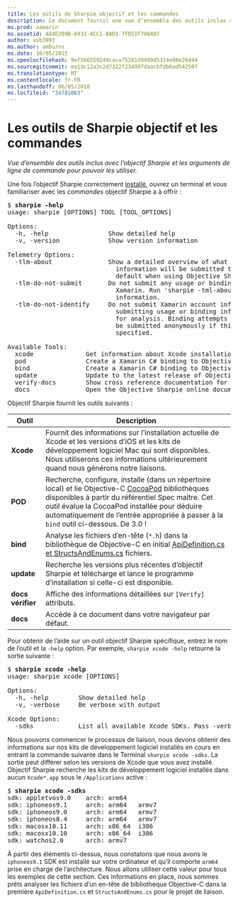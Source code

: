 ```yaml
---
title: Les outils de Sharpie objectif et les commandes
description: Ce document fournit une vue d’ensemble des outils inclus avec Sharpie d’objectif et les arguments de ligne de commande à utiliser avec eux.
ms.prod: xamarin
ms.assetid: A84E209B-8932-4CC1-BAD1-7FD51F798A97
author: asb3993
ms.author: amburns
ms.date: 10/05/2015
ms.openlocfilehash: 9ef566559249caca75281d9490d5314e08e26d44
ms.sourcegitcommit: ea1dc12a3c2d7322f234997daacbfdb6ad542507
ms.translationtype: MT
ms.contentlocale: fr-FR
ms.lasthandoff: 06/05/2018
ms.locfileid: "34781063"
---
```

# <a name="objective-sharpie-tools--commands"></a>Les outils de Sharpie objectif et les commandes

_Vue d’ensemble des outils inclus avec l’objectif Sharpie et les arguments de ligne de commande pour pouvoir les utiliser._

<style type="text/css"> .Terminal-bleu {couleur : rgb(10,96,254) ;} .terminal-vert {couleur : rgb(12,156,26) ;} .terminal à magenta {couleur : rgb(152,12,103) ;} </style>


Une fois l’objectif Sharpie correctement [installé](~/cross-platform/macios/binding/objective-sharpie/get-started.md), ouvrez un terminal et vous familiariser avec les <em>commandes</em> objectif Sharpie a à offrir :

<pre>$ <b>sharpie -help</b>
usage: sharpie [OPTIONS] TOOL [TOOL_OPTIONS]

Options:
  -h, -help                Show detailed help
  -v, -version             Show version information

Telemetry Options:
  -tlm-about               Show a detailed overview of what usage and binding
                             information will be submitted to Xamarin by
                             default when using Objective Sharpie.
  -tlm-do-not-submit       Do not submit any usage or binding information to
                             Xamarin. Run 'sharpie -tml-about' for more
                             information.
  -tlm-do-not-identify     Do not submit Xamarin account information when
                             submitting usage or binding information to Xamarin
                             for analysis. Binding attempts and usage data will
                             be submitted anonymously if this option is
                             specified.

Available Tools:
  xcode              Get information about Xcode installations and available SDKs.
  pod                Create a Xamarin C# binding to Objective-C CocoaPods
  bind               Create a Xamarin C# binding to Objective-C APIs
  update             Update to the latest release of Objective Sharpie
  verify-docs        Show cross reference documentation for [Verify] attributes
  docs               Open the Objective Sharpie online documentation</pre>

Objectif Sharpie fournit les outils suivants :

|Outil|Description|
|--- |--- |
|**Xcode**|Fournit des informations sur l’installation actuelle de Xcode et les versions d’iOS et les kits de développement logiciel Mac qui sont disponibles. Nous utiliserons ces informations ultérieurement quand nous générons notre liaisons.|
|**POD**|Recherche, configure, installe (dans un répertoire local) et lie Objective-C [CocoaPod](https://cocoapods.org/) bibliothèques disponibles à partir du référentiel Spec maître. Cet outil évalue la CocoaPod installée pour déduire automatiquement de l’entrée appropriée à passer à la `bind` outil ci-dessous. De 3.0 !|
|**bind**|Analyse les fichiers d’en-tête (`*.h`) dans la bibliothèque de Objective-C en initial [ApiDefinition.cs et StructsAndEnums.cs](~/cross-platform/macios/binding/objective-sharpie/platform/apidefinitions-structsandenums.md) fichiers.|
|**update**|Recherche les versions plus récentes d’objectif Sharpie et télécharge et lance le programme d’installation si celle-ci est disponible.|
|**docs vérifier**|Affiche des informations détaillées sur `[Verify]` attributs.|
|**docs**|Accède à ce document dans votre navigateur par défaut.|

Pour obtenir de l’aide sur un outil objectif Sharpie spécifique, entrez le nom de l’outil et la `-help` option. Par exemple, `sharpie xcode -help` retourne la sortie suivante :

<pre>$ <b>sharpie xcode -help</b>
usage: sharpie xcode [OPTIONS]

Options:
  -h, -help        Show detailed help
  -v, -verbose     Be verbose with output

Xcode Options:
  -sdks            List all available Xcode SDKs. Pass -verbose for more details.</pre>

Nous pouvons commencer le processus de liaison, nous devons obtenir des informations sur nos kits de développement logiciel installés en cours en entrant la commande suivante dans le Terminal `sharpie xcode -sdks`. La sortie peut différer selon les versions de Xcode que vous avez installé. Objectif Sharpie recherche les kits de développement logiciel installés dans aucun `Xcode*.app` sous le `/Applications` active :

<pre>$ <b>sharpie xcode -sdks</b>
<span class="terminal-blue">sdk:</span> appletvos9.0    <span class="terminal-green">arch:</span> arm64
<span class="terminal-blue">sdk:</span> iphoneos9.1     <span class="terminal-green">arch:</span> arm64   armv7
<span class="terminal-blue">sdk:</span> iphoneos9.0     <span class="terminal-green">arch:</span> arm64   armv7
<span class="terminal-blue">sdk:</span> iphoneos8.4     <span class="terminal-green">arch:</span> arm64   armv7
<span class="terminal-blue">sdk:</span> macosx10.11     <span class="terminal-green">arch:</span> x86_64  i386
<span class="terminal-blue">sdk:</span> macosx10.10     <span class="terminal-green">arch:</span> x86_64  i386
<span class="terminal-blue">sdk:</span> watchos2.0      <span class="terminal-green">arch:</span> armv7</pre>

À partir des éléments ci-dessus, nous constatons que nous avons le `iphoneos9.1` SDK est installé sur votre ordinateur et qu’il comporte `arm64` prise en charge de l’architecture. Nous allons utiliser cette valeur pour tous les exemples de cette section. Ces informations en place, nous sommes prêts analyser les fichiers d’un en-tête de bibliothèque Objective-C dans la première `ApiDefinition.cs` et `StructsAndEnums.cs` pour le projet de liaison.

